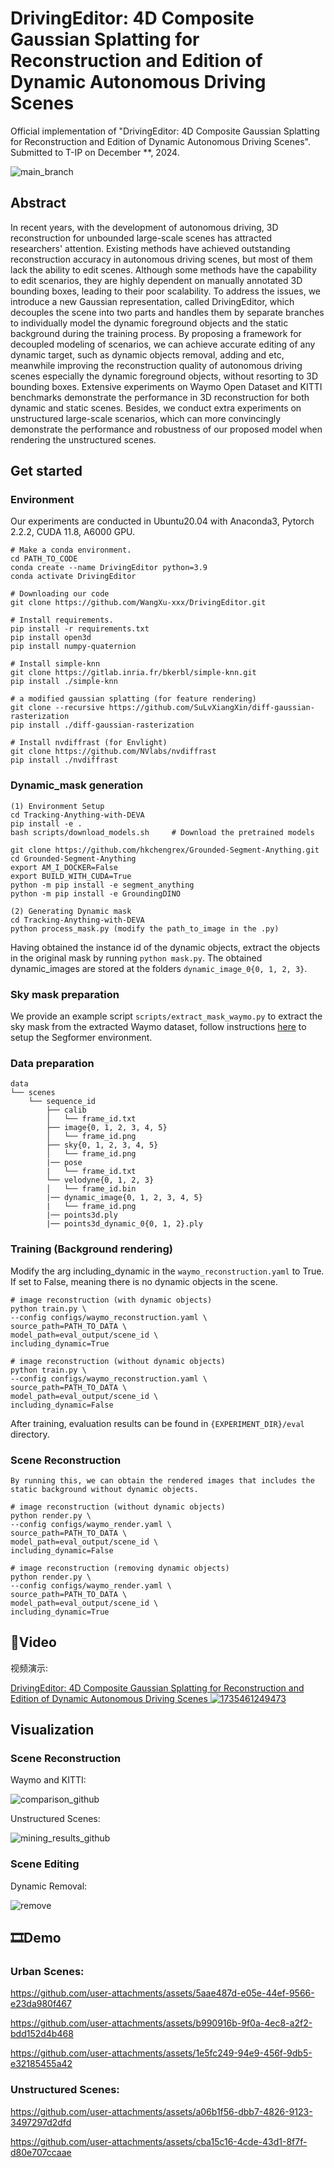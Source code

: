 # DrivingEditor: 4D Composite Gaussian Splatting for Reconstruction and Edition of Dynamic Autonomous Driving Scenes
Official implementation of "DrivingEditor: 4D Composite Gaussian Splatting for Reconstruction and Edition of Dynamic Autonomous Driving Scenes". Submitted to T-IP on December **, 2024.

![main_branch](https://github.com/user-attachments/assets/48782666-ff6a-44d7-adcc-8c763c6ae76a)

## Abstract

In recent years, with the development of autonomous driving, 3D reconstruction for unbounded large-scale scenes has attracted researchers' attention. Existing methods have achieved outstanding reconstruction accuracy in autonomous driving scenes, but most of them lack the ability to edit scenes. Although some methods have the capability to edit scenarios, they are highly dependent on manually annotated 3D bounding boxes, leading to their poor scalability. To address the issues, we introduce a new Gaussian representation, called DrivingEditor, which decouples the scene into two parts and handles them by separate branches to individually model the dynamic foreground objects and the static background during the training process. By proposing a framework for decoupled modeling of scenarios, we can achieve accurate editing of any dynamic target, such as dynamic objects removal, adding and etc, meanwhile improving the reconstruction quality of autonomous driving scenes especially the dynamic foreground objects, without resorting to 3D bounding boxes. Extensive experiments on Waymo Open Dataset and KITTI benchmarks demonstrate the performance in 3D reconstruction for both dynamic and static scenes. Besides, we conduct extra experiments on unstructured large-scale scenarios, which can more convincingly demonstrate the performance and robustness of our proposed model when rendering the unstructured scenes.

## Get started
### Environment

Our experiments are conducted in Ubuntu20.04 with Anaconda3, Pytorch 2.2.2, CUDA 11.8, A6000 GPU.
```
# Make a conda environment.
cd PATH_TO_CODE
conda create --name DrivingEditor python=3.9
conda activate DrivingEditor

# Downloading our code
git clone https://github.com/WangXu-xxx/DrivingEditor.git

# Install requirements.
pip install -r requirements.txt
pip install open3d
pip install numpy-quaternion

# Install simple-knn
git clone https://gitlab.inria.fr/bkerbl/simple-knn.git
pip install ./simple-knn

# a modified gaussian splatting (for feature rendering)
git clone --recursive https://github.com/SuLvXiangXin/diff-gaussian-rasterization
pip install ./diff-gaussian-rasterization

# Install nvdiffrast (for Envlight)
git clone https://github.com/NVlabs/nvdiffrast
pip install ./nvdiffrast
```

### Dynamic_mask generation
```
(1) Environment Setup
cd Tracking-Anything-with-DEVA
pip install -e .
bash scripts/download_models.sh     # Download the pretrained models

git clone https://github.com/hkchengrex/Grounded-Segment-Anything.git
cd Grounded-Segment-Anything
export AM_I_DOCKER=False
export BUILD_WITH_CUDA=True
python -m pip install -e segment_anything
python -m pip install -e GroundingDINO

(2) Generating Dynamic mask
cd Tracking-Anything-with-DEVA
python process_mask.py (modify the path_to_image in the .py)

```
Having obtained the instance id of the dynamic objects, extract the objects in the original mask by running `python mask.py`. The obtained dynamic_images are stored at the folders `dynamic_image_0{0, 1, 2, 3}`.

### Sky mask preparation

We provide an example script `scripts/extract_mask_waymo.py` to extract the sky mask from the extracted Waymo dataset, follow instructions [here](https://github.com/PJLab-ADG/neuralsim/blob/main/dataio/autonomous_driving/waymo/README.md#extract-mask-priors----for-sky-pedestrian-etc) to setup the Segformer environment.

### Data preparation
```
data
└── scenes
    └── sequence_id
        ├── calib
        │   └── frame_id.txt
        ├── image{0, 1, 2, 3, 4, 5}
        │   └── frame_id.png
        ├── sky{0, 1, 2, 3, 4, 5}
        │   └── frame_id.png
        |── pose
        |   └── frame_id.txt
        └── velodyne{0, 1, 2, 3}
        │   └── frame_id.bin
        |── dynamic_image{0, 1, 2, 3, 4, 5}
        |   └── frame_id.png
        |── points3d.ply
        |── points3d_dynamic_0{0, 1, 2}.ply
```

### Training (Background rendering)
Modify the arg including_dynamic in the `waymo_reconstruction.yaml` to True.
If set to False, meaning there is no dynamic objects in the scene.

```
# image reconstruction (with dynamic objects)
python train.py \
--config configs/waymo_reconstruction.yaml \
source_path=PATH_TO_DATA \
model_path=eval_output/scene_id \
including_dynamic=True

# image reconstruction (without dynamic objects)
python train.py \
--config configs/waymo_reconstruction.yaml \
source_path=PATH_TO_DATA \
model_path=eval_output/scene_id \
including_dynamic=False
```
After training, evaluation results can be found in `{EXPERIMENT_DIR}/eval` directory.

### Scene Reconstruction

```
By running this, we can obtain the rendered images that includes the static background without dynamic objects.

# image reconstruction (without dynamic objects)
python render.py \
--config configs/waymo_render.yaml \
source_path=PATH_TO_DATA \
model_path=eval_output/scene_id \
including_dynamic=False

# image reconstruction (removing dynamic objects)
python render.py \
--config configs/waymo_render.yaml \
source_path=PATH_TO_DATA \
model_path=eval_output/scene_id \
including_dynamic=True
```
## 🎥Video

视频演示:
 
[DrivingEditor: 4D Composite Gaussian Splatting for Reconstruction and Edition of Dynamic Autonomous Driving Scenes 
![1735461249473](https://github.com/user-attachments/assets/6e9351ff-e7ce-419b-afdc-5d312aef1e08)](https://youtu.be/dphhu2mNeyQ?si=ebsS6i-X9zZ5phVX)

## Visualization

### Scene Reconstruction

Waymo and KITTI:

![comparison_github](https://github.com/user-attachments/assets/0518ba14-c7ba-4410-91de-93094ccbd335)

Unstructured Scenes:

![mining_results_github](https://github.com/user-attachments/assets/b6a5a18c-b553-46f2-a718-18282b8fdb86)

### Scene Editing

Dynamic Removal:

![remove](https://github.com/user-attachments/assets/5f231741-bccc-4ae4-9f29-1692003e74db)

## 🎞️Demo

### Urban Scenes:

https://github.com/user-attachments/assets/5aae487d-e05e-44ef-9566-e23da980f467

https://github.com/user-attachments/assets/b990916b-9f0a-4ec8-a2f2-bdd152d4b468

https://github.com/user-attachments/assets/1e5fc249-94e9-456f-9db5-e32185455a42

### Unstructured Scenes:

https://github.com/user-attachments/assets/a06b1f56-dbb7-4826-9123-3497297d2dfd

https://github.com/user-attachments/assets/cba15c16-4cde-43d1-8f7f-d80e707ccaae





